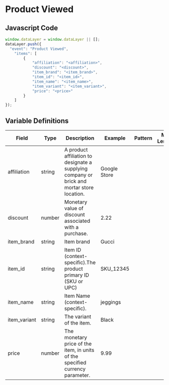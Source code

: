 # Product Viewed

### 

## Javascript Code
```js
window.dataLayer = window.dataLayer || [];
dataLayer.push({
  "event": "Product Viewed",
    "items": [
        {
            "affiliation": "<affiliation>",
            "discount": "<discount>",
            "item_brand": "<item_brand>",
            "item_id": "<item_id>",
            "item_name": "<item_name>",
            "item_variant": "<item_variant>",
            "price": "<price>"
        }
    ]
});
```

## Variable Definitions

|Field|Type|Description|Example|Pattern|Min Length|Max Length|Minimum|Maximum|Multiple Of|
| --- | --- | --- | --- | --- | --- | --- | --- | --- | --- |
|affiliation|string|A product affiliation to designate a supplying company or brick and mortar store location.|Google Store|||||||
|discount|number|Monetary value of discount associated with a purchase.|2.22|||||||
|item_brand|string|Item brand|Gucci|||||||
|item_id|string|Item ID \(context-specific\).The product primary ID \(SKU or UPC\) |SKU\_12345|||||||
|item_name|string|Item Name \(context-specific\).|jeggings|||||||
|item_variant|string|The variant of the item.|Black|||||||
|price|number|The monetary price of the item, in units of the specified currency parameter.|9.99|||||||



